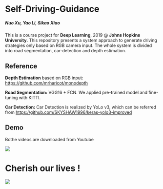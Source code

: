 # Self-Driving-Guidance
##### *Nuo Xu, Yao Li, Sikao Xiao*

This is a course project for **Deep Learning**, 2019 @ **Johns Hopkins University.** This repository presents a system approach to generate driving strategies only based on RGB camera input. The whole system is divided into road segmentation, car-detection and depth estimation. 



## Reference
**Depth Estimation** based on RGB input: https://github.com/mrharicot/monodepth

**Road Segmentation:** VGG16 + FCN. We applied pre-trained model and fine-tuning with KITTI.

**Car Detection:** Car Detection is realized by YoLo v3, which can be referred from https://github.com/SKYSHAW1996/keras-yolo3-improved

## Demo

Bothe videos are downloaded from Youtube

![](https://github.com/NormXU/Self-Driving-Dev/raw/master/Doc/demo2.gif)

# Cherish our lives !
![](https://github.com/NormXU/Self-Driving-Dev/raw/master/Doc/demo3.gif)

